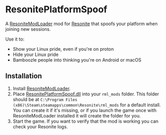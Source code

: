 # ResonitePlatformSpoof

A [ResoniteModLoader](https://github.com/resonite-modding-group/ResoniteModLoader) mod for [Resonite](https://resonite.com/) that spoofs your platform when joining new sessions.

Use it to:
- Show your Linux pride, even if you're on proton
- Hide your Linux pride
- Bamboozle people into thinking you're on Android or macOS

## Installation
1. Install [ResoniteModLoader](https://github.com/resonite-modding-group/ResoniteModLoader).
2. Place [ResonitePlatformSpoof.dll](https://github.com/isovel/ResonitePlatformSpoof/releases/latest/download/ResonitePlatformSpoof.dll) into your `rml_mods` folder. This folder should be at `C:\Program Files (x86)\Steam\steamapps\common\Resonite\rml_mods` for a default install. You can create it if it's missing, or if you launch the game once with ResoniteModLoader installed it will create the folder for you.
3. Start the game. If you want to verify that the mod is working you can check your Resonite logs.
